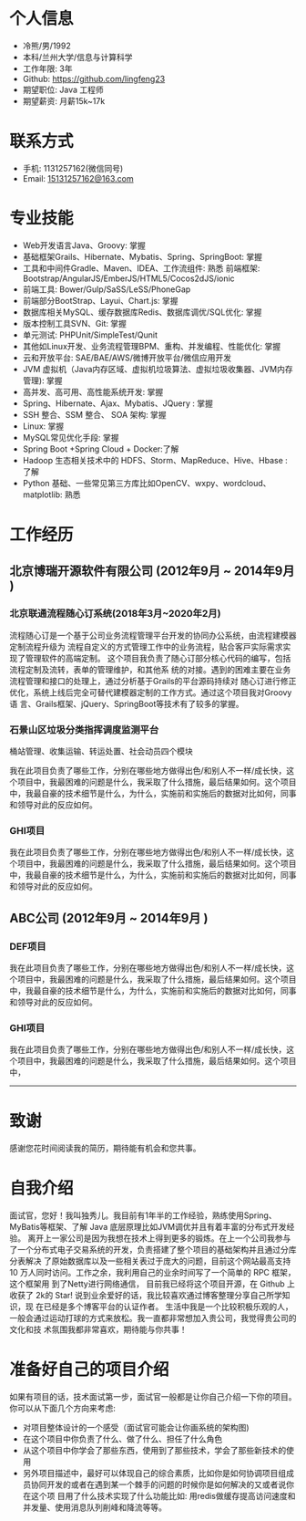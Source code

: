 
# 个人信息

 - 冷熊/男/1992 
 - 本科/兰州大学/信息与计算科学 
 - 工作年限: 3年
 - Github: https://github.com/lingfeng23
 - 期望职位: Java 工程师
 - 期望薪资: 月薪15k~17k


# 联系方式

- 手机: 1131257162(微信同号)
- Email: 15131257162@163.com

# 专业技能

- Web开发语⾔Java、Groovy: 掌握
- 基础框架Grails、Hibernate、Mybatis、Spring、SpringBoot: 掌握
- ⼯具和中间件Gradle、Maven、IDEA、⼯作流组件: 熟悉
前端框架: Bootstrap/AngularJS/EmberJS/HTML5/Cocos2dJS/ionic
- 前端工具: Bower/Gulp/SaSS/LeSS/PhoneGap
- 前端部分BootStrap、Layui、Chart.js: 掌握
- 数据库相关MySQL、缓存数据库Redis、数据库调优/SQL优化: 掌握
- 版本控制⼯具SVN、Git: 掌握
- 单元测试: PHPUnit/SimpleTest/Qunit
- 其他如Linux开发、业务流程管理BPM、重构、并发编程、性能优化: 掌握
- 云和开放平台: SAE/BAE/AWS/微博开放平台/微信应用开发
- JVM 虚拟机（Java内存区域、虚拟机垃圾算法、虚拟垃圾收集器、JVM内存管理): 掌握
- 高并发、高可用、高性能系统开发: 掌握
- Spring、Hibernate、Ajax、Mybatis、JQuery : 掌握
- SSH 整合、SSM 整合、 SOA 架构: 掌握
- Linux: 掌握
- MySQL常见优化手段: 掌握
- Spring Boot +Spring Cloud + Docker:了解
- Hadoop 生态相关技术中的 HDFS、Storm、MapReduce、Hive、Hbase : 了解
- Python 基础、一些常见第三方库比如OpenCV、wxpy、wordcloud、matplotlib: 熟悉

# 工作经历

## 北京博瑞开源软件有限公司 (2012年9月 ~ 2014年9月 )
### 北京联通流程随⼼订系统(2018年3⽉~2020年2⽉)
流程随⼼订是⼀个基于公司业务流程管理平台开发的协同办公系统，由流程建模器定制流程升级为
流程⾃定义的⽅式管理⼯作中的业务流程，贴合客⼾实际需求实现了管理软件的⾼端定制。
这个项⽬我负责了随⼼订部分核⼼代码的编写，包括流程定制及流转，表单的管理维护，和其他系
统的对接。遇到的困难主要在业务流程管理和接⼝的处理上，通过分析基于Grails的平台源码持续对
随⼼订进⾏修正优化，系统上线后完全可替代建模器定制的⼯作⽅式。通过这个项⽬我对Groovy语
⾔、Grails框架、jQuery、SpringBoot等技术有了较多的掌握。
### 石景山区垃圾分类指挥调度监测平台
桶站管理、收集运输、转运处置、社会动员四个模块

我在此项目负责了哪些工作，分别在哪些地方做得出色/和别人不一样/成长快，这个项目中，我最困难的问题是什么，我采取了什么措施，最后结果如何。这个项目中，我最自豪的技术细节是什么，为什么，实施前和实施后的数据对比如何，同事和领导对此的反应如何。

### GHI项目 
我在此项目负责了哪些工作，分别在哪些地方做得出色/和别人不一样/成长快，这个项目中，我最困难的问题是什么，我采取了什么措施，最后结果如何。这个项目中，我最自豪的技术细节是什么，为什么，实施前和实施后的数据对比如何，同事和领导对此的反应如何。
      
## ABC公司 (2012年9月 ~ 2014年9月 )

### DEF项目 
我在此项目负责了哪些工作，分别在哪些地方做得出色/和别人不一样/成长快，这个项目中，我最困难的问题是什么，我采取了什么措施，最后结果如何。这个项目中，我最自豪的技术细节是什么，为什么，实施前和实施后的数据对比如何，同事和领导对此的反应如何。

### GHI项目 
我在此项目负责了哪些工作，分别在哪些地方做得出色/和别人不一样/成长快，这个项目中，我最困难的问题是什么，我采取了什么措施，最后结果如何。这个项目中，

---      
# 致谢
感谢您花时间阅读我的简历，期待能有机会和您共事。
      
      
      
      
# 自我介绍
面试官，您好！我叫独秀儿。我目前有1年半的工作经验，熟练使用Spring、MyBatis等框架、了解 Java 底层原理比如JVM调优并且有着丰富的分布式开发经验。
离开上一家公司是因为我想在技术上得到更多的锻炼。在上一个公司我参与了一个分布式电子交易系统的开发，负责搭建了整个项目的基础架构并且通过分库分表解决
了原始数据库以及一些相关表过于庞大的问题，目前这个网站最高支持 10 万人同时访问。工作之余，我利用自己的业余时间写了一个简单的 RPC 框架，这个框架用
到了Netty进行网络通信， 目前我已经将这个项目开源，在 Github 上收获了 2k的 Star! 说到业余爱好的话，我比较喜欢通过博客整理分享自己所学知识，现
在已经是多个博客平台的认证作者。 生活中我是一个比较积极乐观的人，一般会通过运动打球的方式来放松。我一直都非常想加入贵公司，我觉得贵公司的文化和技
术氛围我都非常喜欢，期待能与你共事！

# 准备好自己的项目介绍
如果有项目的话，技术面试第一步，面试官一般都是让你自己介绍一下你的项目。你可以从下面几个方向来考虑: 
- 对项目整体设计的一个感受（面试官可能会让你画系统的架构图)
- 在这个项目中你负责了什么、做了什么、担任了什么角色
- 从这个项目中你学会了那些东西，使用到了那些技术，学会了那些新技术的使用
- 另外项目描述中，最好可以体现自己的综合素质，比如你是如何协调项目组成员协同开发的或者在遇到某一个棘手的问题的时候你是如何解决的又或者说你在这个项
目用了什么技术实现了什么功能比如: 用redis做缓存提高访问速度和并发量、使用消息队列削峰和降流等等。
